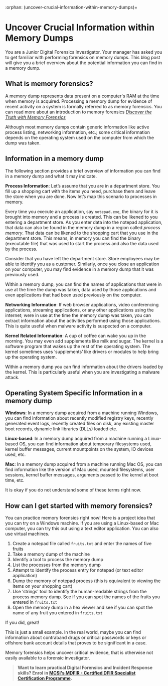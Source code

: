 :orphan:
(uncover-crucial-information-within-memory-dumps)=

# Uncover Crucial Information within Memory Dumps

You are a Junior Digital Forensics Investigator. Your manager has asked you to get familiar with performing forensics on memory dumps. This blog post will give you a brief overview about the potential information you can find in a memory dump.

## What is memory forensics?

A memory dump represents data present on a computer's RAM at the time when memory is acquired. Processing a memory dump for evidence of recent activity on a system is formally referred to as memory forensics. You can read more about an introduction to memory forensics _[Discover the Truth with Memory Forensics](discover-the-truth-with-memory-forensics)_

Although most memory dumps contain generic information like active process listing, networking information, etc.; some critical information depends on the operating system used on the computer from which the dump was taken.

## Information in a memory dump

The following section provides a brief overview of information you can find in a memory dump and what it may indicate.

**Process Information**: Let’s assume that you are in a department store. You fill up a shopping cart with the items you need, purchase them and leave the store when you are done. Now let’s map this scenario to processes in memory.

Every time you execute an application, say `notepad.exe`, the binary for it is brought into memory and a process is created. This can be likened to you entering a department store. As you enter data into the notepad application, that data can also be found in the memory dump in a region called _process memory_. That data can be likened to the shopping cart that you use in the department store. This means, in memory you can find the binary (executable file) that was used to start the process and also the data used by the process.

Consider that you have left the department store. Store employees may be able to identify you as a customer. Similarly, once you close an application on your computer, you may find evidence in a memory dump that it was previously used.

Within a memory dump, you can find the names of applications that were in use at the time the dump was taken, data used by those applications and even applications that had been used previously on the computer.

**Networking Information**: If web browser applications, video conferencing applications, streaming applications, or any other applications using the internet; were in use at the time the memory dump was taken, you can extract information about the activities performed using those applications. This is quite useful when malware activity is suspected on a computer.

**Kernel Related Information**: A cup of coffee can wake you up in the morning. You may even add supplements like milk and sugar. The kernel is a software program that wakes up the rest of the operating system. The kernel sometimes uses ‘supplements’ like drivers or modules to help bring up the operating system.

Within a memory dump you can find information about the drivers loaded by the kernel. This is particularly useful when you are investigating a malware attack.

## Operating System Specific Information in a memory dump

**Windows**: In a memory dump acquired from a machine running Windows, you can find information about recently modified registry keys, recently generated event logs, recently created files on disk, any existing master boot records, dynamic link libraries (DLLs) loaded etc.

**Linux-based**: In a memory dump acquired from a machine running a Linux-based OS, you can find information about temporary filesystems used, kernel buffer messages, current mountpoints on the system, IO devices used, etc.

**Mac**: In a memory dump acquired from a machine running Mac OS, you can find information like the version of Mac used, mounted filesystems, user sessions, kernel buffer messages, arguments passed to the kernel at boot time, etc.

It is okay if you do not understand some of these terms right now.

## How can I get started with memory forensics?

You can practice memory forensics right now! Here is a project idea that you can try on a Windows machine. If you are using a Linux-based or Mac computer, you can try this out using a text editor application. You can also use virtual machines.

1. Create a notepad file called `fruits.txt` and enter the names of five fruits
2. Take a memory dump of the machine
3. Identify a tool to process the memory dump
4. List the processes from the memory dump
5. Attempt to identify the process entry for notepad (or text editor application)
6. Dump the memory of notepad process (this is equivalent to viewing the items on your shopping cart)
7. Use ‘strings’ tool to identify the human-readable strings from the process memory dump. See if you can spot the names of the fruits you entered in `fruits.txt`
8. Open the memory dump in a hex viewer and see if you can spot the name of any fruit you entered in `fruits.txt`

If you did, great!

This is just a small example. In the real world, maybe you can find information about contraband drugs or critical passwords or keys or offshore bank account details that proves to be significant in a case.

Memory forensics helps uncover critical evidence, that is otherwise not easily available to a forensic investigator.

> **Want to learn practical Digital Forensics and Incident Response skills? Enrol in [MCSI's MDFIR - Certified DFIR Specialist Certification Programme](https://www.mosse-institute.com/certifications/mdfir-certified-dfir-specialist.html).**
